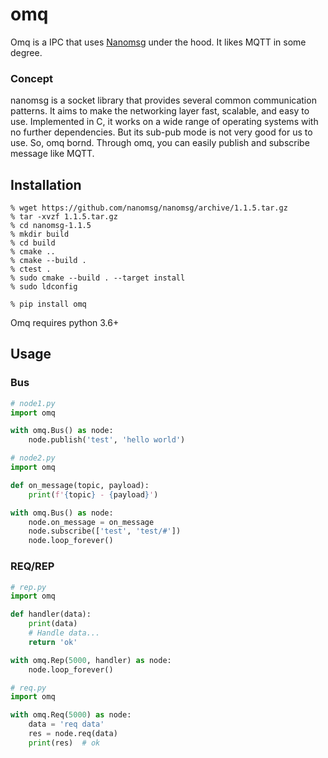 # omq

Omq is a IPC that uses [Nanomsg](https://nanomsg.org/) under the hood. It likes MQTT in some degree.

### Concept
nanomsg is a socket library that provides several common communication patterns. It aims to make the networking layer fast, scalable, and easy to use. Implemented in C, it works on a wide range of operating systems with no further dependencies. But its sub-pub mode is not very good for us to use. So, omq bornd. Through omq, you can easily publish and subscribe message like MQTT.

## Installation
```
% wget https://github.com/nanomsg/nanomsg/archive/1.1.5.tar.gz
% tar -xvzf 1.1.5.tar.gz
% cd nanomsg-1.1.5
% mkdir build
% cd build
% cmake ..
% cmake --build .
% ctest .
% sudo cmake --build . --target install
% sudo ldconfig

% pip install omq
```

Omq requires python 3.6+

## Usage
### Bus

```python
# node1.py
import omq

with omq.Bus() as node:
    node.publish('test', 'hello world')
```


```python
# node2.py
import omq

def on_message(topic, payload):
    print(f'{topic} - {payload}')

with omq.Bus() as node:
    node.on_message = on_message
    node.subscribe(['test', 'test/#'])
    node.loop_forever()
```

### REQ/REP
```python
# rep.py
import omq

def handler(data):
    print(data)
    # Handle data...
    return 'ok'

with omq.Rep(5000, handler) as node:
    node.loop_forever()
```

```python
# req.py
import omq

with omq.Req(5000) as node:
    data = 'req data'
    res = node.req(data)
    print(res)  # ok
```